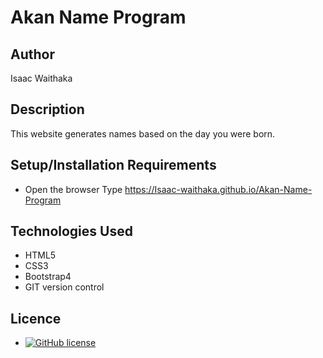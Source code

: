 # Akan Name Program

## Author

Isaac Waithaka

## Description

This website generates names based on the day you were born.

## Setup/Installation Requirements

- Open the browser
  Type  https://Isaac-waithaka.github.io/Akan-Name-Program

## Technologies Used

- HTML5
- CSS3
- Bootstrap4
- GIT version control

## Licence

- [![GitHub license](https://img.shields.io/github/license/Naereen/StrapDown.js.svg)](https://github.com/Naereen/StrapDown.js/blob/master/LICENSE)
